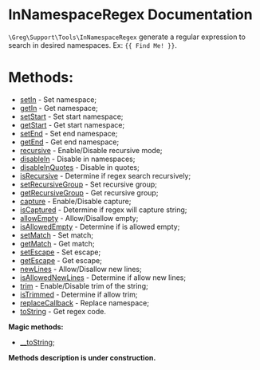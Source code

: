 # InNamespaceRegex Documentation

`\Greg\Support\Tools\InNamespaceRegex` generate a regular expression to search in desired namespaces. Ex: `{{ Find Me! }}`.

# Methods:

* [setIn](#setin) - Set namespace;
* [getIn](#getin) - Get namespace;
* [setStart](#setstart) - Set start namespace;
* [getStart](#getstart) - Get start namespace;
* [setEnd](#setend) - Set end namespace;
* [getEnd](#getend) - Get end namespace;
* [recursive](#recursive) - Enable/Disable recursive mode;
* [disableIn](#disablein) - Disable in namespaces;
* [disableInQuotes](#disableinquotes) - Disable in quotes;
* [isRecursive](#isrecursive) - Determine if regex search recursively;
* [setRecursiveGroup](#setrecursivegroup) - Set recursive group;
* [getRecursiveGroup](#getrecursivegroup) - Get recursive group;
* [capture](#capture) - Enable/Disable capture;
* [isCaptured](#iscaptured) - Determine if regex will capture string;
* [allowEmpty](#allowempty) - Allow/Disallow empty;
* [isAllowedEmpty](#isallowedempty) - Determine if is allowed empty;
* [setMatch](#setmatch) - Set match;
* [getMatch](#getmatch) - Get match;
* [setEscape](#setescape) - Set escape;
* [getEscape](#getescape) - Get escape;
* [newLines](#newlines) - Allow/Disallow new lines;
* [isAllowedNewLines](#isAllowedNewLines) - Determine if allow new lines;
* [trim](#trim) - Enable/Disable trim of the string;
* [isTrimmed](#istrimmed) - Determine if allow trim;
* [replaceCallback](#replacecallback) - Replace namespace;
* [toString](#tostring) - Get regex code.

**Magic methods:**

* [__toString](#__tostring);

**Methods description is under construction.**
